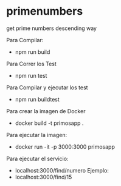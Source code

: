 # primenumbers
get prime numbers descending way

Para Compilar:
- npm run build

Para Correr los Test
- npm run test

Para Compilar y ejecutar los test
- npm run buildtest

Para crear la imagen de Docker
- docker build -t primosapp .

Para ejecutar la imagen:
- docker run -it -p 3000:3000 primosapp

Para ejecutar el servicio:
- localhost:3000/find/numero
Ejemplo:
- localhost:3000/find/15
